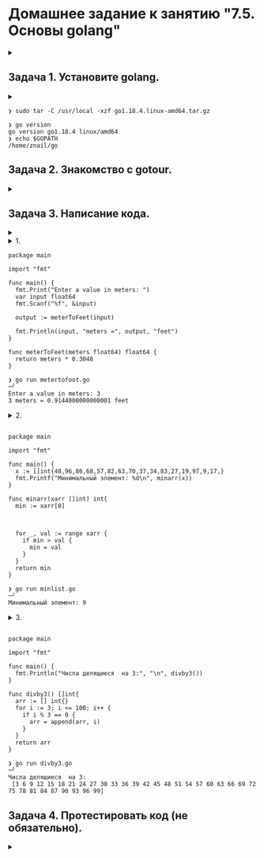 # Домашнее задание к занятию "7.5. Основы golang"

<details><summary></summary>

> С `golang` в рамках курса, мы будем работать не много, поэтому можно использовать любой IDE. 
> Но рекомендуем ознакомиться с [GoLand](https://www.jetbrains.com/ru-ru/go/).  

</details>

## Задача 1. Установите golang.

<details><summary></summary>

> 1. Воспользуйтесь инструкций с официального сайта: [https://golang.org/](https://golang.org/).
> 2. Так же для тестирования кода можно использовать песочницу: [https://play.golang.org/](https://play.golang.org/).

</details>

```
❯ sudo tar -C /usr/local -xzf go1.18.4.linux-amd64.tar.gz
```

```
❯ go version
go version go1.18.4 linux/amd64
❯ echo $GOPATH
/home/znail/go

```
## Задача 2. Знакомство с gotour.

<details><summary></summary>

> У Golang есть обучающая интерактивная консоль [https://tour.golang.org/](https://tour.golang.org/). 
> Рекомендуется изучить максимальное количество примеров. В консоли уже написан необходимый код, осталось только с ним ознакомиться и поэкспериментировать как написано в инструкции в левой части экрана.  

</details>

## Задача 3. Написание кода. 

<details><summary></summary>

> Цель этого задания закрепить знания о базовом синтаксисе языка. Можно использовать редактор кода на своем компьютере, либо использовать песочницу: [https://play.golang.org/](https://play.golang.org/).

</details>

<details><summary>1.</summary>

> Напишите программу для перевода метров в футы (1 фут = 0.3048 метр). Можно запросить исходные данные у пользователя, а можно статически задать в коде. Для взаимодействия с пользователем можно использовать функцию `Scanf`:
    
>  ```
>    package main
>    
>    import "fmt"
>    
>    func main() {
>        fmt.Print("Enter a number: ")
>        var input float64
>        fmt.Scanf("%f", &input)
>    
>        output := input * 2
>    
>        fmt.Println(output)    
>    }
>    ```

</details>

```golang
package main

import "fmt"

func main() {
  fmt.Print("Enter a value in meters: ")
  var input float64
  fmt.Scanf("%f", &input)

  output := meterToFeet(input)

  fmt.Println(input, "meters =", output, "feet")
}

func meterToFeet(meters float64) float64 {
  return meters * 0.3048
}
``` 
 
```
❯ go run metertofoot.go                                                                               ─╯
Enter a value in meters: 3
3 meters = 0.9144000000000001 feet
```

<details><summary>2.</summary>

> Напишите программу, которая найдет наименьший элемент в любом заданном списке, например:
>    ```
>    x := []int{48,96,86,68,57,82,63,70,37,34,83,27,19,97,9,17,}
>    ```

</details>

```golang

package main

import "fmt"

func main() {
  x := []int{48,96,86,68,57,82,63,70,37,34,83,27,19,97,9,17,}
  fmt.Printf("Минимальный элемент: %d\n", minarr(x))
}

func minarr(xarr []int) int{
  min := xarr[0]



  for _, val := range xarr {
    if min > val {
      min = val
    }
  }
  return min
}
```

```
❯ go run minlist.go                                                                                   ─╯
Минимальный элемент: 9
```

<details><summary>3.</summary>

> Напишите программу, которая выводит числа от 1 до 100, которые делятся на 3. То есть `(3, 6, 9, …)`.

</details>

```golang

package main

import "fmt"

func main() {
  fmt.Println("Числа делящиеся  на 3:", "\n", divby3())
}

func divby3() []int{
  arr := [] int{}
  for i := 3; i <= 100; i++ {
    if i % 3 == 0 {
      arr = append(arr, i)
    }
  }
  return arr
}
```

```
❯ go run divby3.go                                                                                    ─╯
Числа делящиеся  на 3: 
 [3 6 9 12 15 18 21 24 27 30 33 36 39 42 45 48 51 54 57 60 63 66 69 72 75 78 81 84 87 90 93 96 99]
```

## Задача 4. Протестировать код (не обязательно).

<details><summary></summary>

> Создайте тесты для функций из предыдущего задания. 
